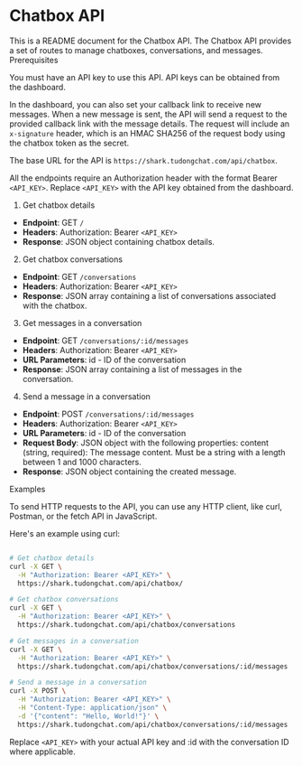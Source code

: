 # Chatbox API

This is a README document for the Chatbox API. The Chatbox API provides a set of routes to manage chatboxes, conversations, and messages.
Prerequisites

You must have an API key to use this API. API keys can be obtained from the dashboard.

In the dashboard, you can also set your callback link to receive new messages. When a new message is sent, the API will send a request to the provided callback link with the message details. The request will include an `x-signature` header, which is an HMAC SHA256 of the request body using the chatbox token as the secret.

The base URL for the API is `https://shark.tudongchat.com/api/chatbox`.

All the endpoints require an Authorization header with the format Bearer `<API_KEY>`. Replace `<API_KEY>` with the API key obtained from the dashboard.

1. Get chatbox details

- **Endpoint**: GET `/`
- **Headers**: Authorization: Bearer `<API_KEY>`
- **Response**: JSON object containing chatbox details.

2. Get chatbox conversations

- **Endpoint**: GET `/conversations`
- **Headers**: Authorization: Bearer `<API_KEY>`
- **Response**: JSON array containing a list of conversations associated with the chatbox.

3. Get messages in a conversation

- **Endpoint**: GET `/conversations/:id/messages`
- **Headers**: Authorization: Bearer `<API_KEY>`
- **URL Parameters**: id - ID of the conversation
- **Response**: JSON array containing a list of messages in the conversation.

4. Send a message in a conversation

- **Endpoint**: POST `/conversations/:id/messages`
- **Headers**: Authorization: Bearer `<API_KEY>`
- **URL Parameters**: id - ID of the conversation
- **Request Body**: JSON object with the following properties:
      content (string, required): The message content. Must be a string with a length between 1 and 1000 characters.
- **Response**: JSON object containing the created message.

Examples

To send HTTP requests to the API, you can use any HTTP client, like curl, Postman, or the fetch API in JavaScript.

Here's an example using curl:

```bash

# Get chatbox details
curl -X GET \
  -H "Authorization: Bearer <API_KEY>" \
  https://shark.tudongchat.com/api/chatbox/

# Get chatbox conversations
curl -X GET \
  -H "Authorization: Bearer <API_KEY>" \
  https://shark.tudongchat.com/api/chatbox/conversations

# Get messages in a conversation
curl -X GET \
  -H "Authorization: Bearer <API_KEY>" \
  https://shark.tudongchat.com/api/chatbox/conversations/:id/messages

# Send a message in a conversation
curl -X POST \
  -H "Authorization: Bearer <API_KEY>" \
  -H "Content-Type: application/json" \
  -d '{"content": "Hello, World!"}' \
  https://shark.tudongchat.com/api/chatbox/conversations/:id/messages
```

Replace `<API_KEY>` with your actual API key and :id with the conversation ID where applicable.

